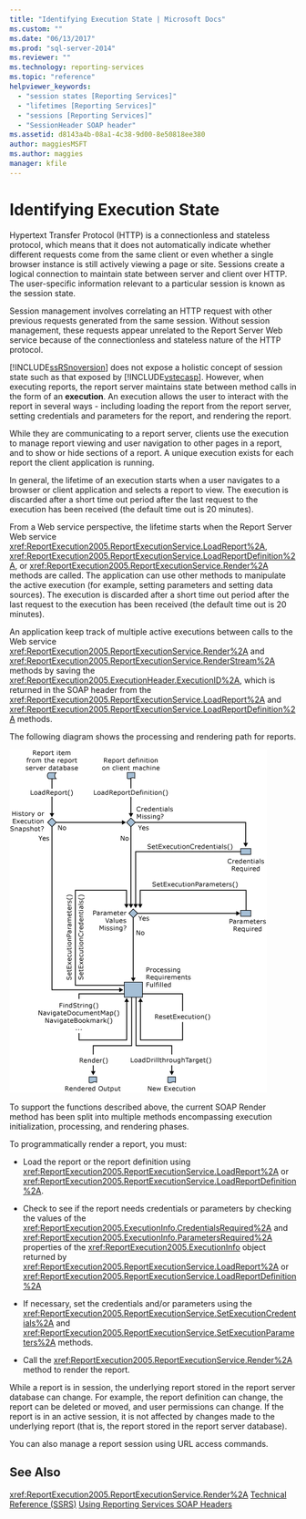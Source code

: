 ```yaml
---
title: "Identifying Execution State | Microsoft Docs"
ms.custom: ""
ms.date: "06/13/2017"
ms.prod: "sql-server-2014"
ms.reviewer: ""
ms.technology: reporting-services
ms.topic: "reference"
helpviewer_keywords: 
  - "session states [Reporting Services]"
  - "lifetimes [Reporting Services]"
  - "sessions [Reporting Services]"
  - "SessionHeader SOAP header"
ms.assetid: d8143a4b-08a1-4c38-9d00-8e50818ee380
author: maggiesMSFT
ms.author: maggies
manager: kfile
---
```

# Identifying Execution State
  Hypertext Transfer Protocol (HTTP) is a connectionless and stateless protocol, which means that it does not automatically indicate whether different requests come from the same client or even whether a single browser instance is still actively viewing a page or site. Sessions create a logical connection to maintain state between server and client over HTTP. The user-specific information relevant to a particular session is known as the session state.

 Session management involves correlating an HTTP request with other previous requests generated from the same session. Without session management, these requests appear unrelated to the Report Server Web service because of the connectionless and stateless nature of the HTTP protocol.

 [!INCLUDE[ssRSnoversion](../../includes/ssrsnoversion-md.md)] does not expose a holistic concept of session state such as that exposed by [!INCLUDE[vstecasp](../../includes/vstecasp-md.md)]. However, when executing reports, the report server maintains state between method calls in the form of an **execution**. An execution allows the user to interact with the report in several ways - including loading the report from the report server, setting credentials and parameters for the report, and rendering the report.

 While they are communicating to a report server, clients use the execution to manage report viewing and user navigation to other pages in a report, and to show or hide sections of a report. A unique execution exists for each report the client application is running.

 In general, the lifetime of an execution starts when a user navigates to a browser or client application and selects a report to view. The execution is discarded after a short time out period after the last request to the execution has been received (the default time out is 20 minutes).

 From a Web service perspective, the lifetime starts when the Report Server Web service <xref:ReportExecution2005.ReportExecutionService.LoadReport%2A>, <xref:ReportExecution2005.ReportExecutionService.LoadReportDefinition%2A>, or <xref:ReportExecution2005.ReportExecutionService.Render%2A> methods are called. The application can use other methods to manipulate the active execution (for example, setting parameters and setting data sources). The execution is discarded after a short time out period after the last request to the execution has been received (the default time out is 20 minutes).

 An application keep track of multiple active executions between calls to the Web service <xref:ReportExecution2005.ReportExecutionService.Render%2A> and <xref:ReportExecution2005.ReportExecutionService.RenderStream%2A> methods by saving the <xref:ReportExecution2005.ExecutionHeader.ExecutionID%2A>, which is returned in the SOAP header from the <xref:ReportExecution2005.ReportExecutionService.LoadReport%2A> and <xref:ReportExecution2005.ReportExecutionService.LoadReportDefinition%2A> methods.

 The following diagram shows the processing and rendering path for reports.

 ![Report processing/rendering path](../../../2014/reporting-services/media/rs-render-process-diagram.gif "Report processing/rendering path")

 To support the functions described above, the current SOAP Render method has been split into multiple methods encompassing execution initialization, processing, and rendering phases.

 To programmatically render a report, you must:

-   Load the report or the report definition using <xref:ReportExecution2005.ReportExecutionService.LoadReport%2A> or <xref:ReportExecution2005.ReportExecutionService.LoadReportDefinition%2A>.

-   Check to see if the report needs credentials or parameters by checking the values of the <xref:ReportExecution2005.ExecutionInfo.CredentialsRequired%2A> and <xref:ReportExecution2005.ExecutionInfo.ParametersRequired%2A> properties of the <xref:ReportExecution2005.ExecutionInfo> object returned by <xref:ReportExecution2005.ReportExecutionService.LoadReport%2A> or <xref:ReportExecution2005.ReportExecutionService.LoadReportDefinition%2A>

-   If necessary, set the credentials and/or parameters using the <xref:ReportExecution2005.ReportExecutionService.SetExecutionCredentials%2A> and <xref:ReportExecution2005.ReportExecutionService.SetExecutionParameters%2A> methods.

-   Call the <xref:ReportExecution2005.ReportExecutionService.Render%2A> method to render the report.

 While a report is in session, the underlying report stored in the report server database can change. For example, the report definition can change, the report can be deleted or moved, and user permissions can change. If the report is in an active session, it is not affected by changes made to the underlying report (that is, the report stored in the report server database).

 You can also manage a report session using URL access commands.

## See Also
 <xref:ReportExecution2005.ReportExecutionService.Render%2A> 
 [Technical Reference &#40;SSRS&#41;](../../../2014/reporting-services/technical-reference-ssrs.md) 
 [Using Reporting Services SOAP Headers](../report-server-web-service-net-framework-soap-headers/using-reporting-services-soap-headers.md)


